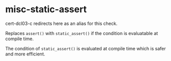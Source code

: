 misc-static-assert
==================

<span class="title-ref">cert-dcl03-c</span> redirects here as an alias
for this check.

Replaces `assert()` with `static_assert()` if the condition is
evaluatable at compile time.

The condition of `static_assert()` is evaluated at compile time which is
safer and more efficient.
